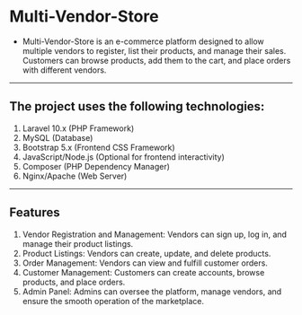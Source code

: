# Multi-Vendor-Store

- Multi-Vendor-Store is an e-commerce platform designed to allow multiple vendors to register, list their products, and manage their sales. Customers can browse products, add them to the cart, and place orders with different vendors.

---

## The project uses the following technologies:

1. Laravel 10.x (PHP Framework)
1. MySQL (Database)
1. Bootstrap 5.x (Frontend CSS Framework)
1. JavaScript/Node.js (Optional for frontend interactivity)
1. Composer (PHP Dependency Manager)
1. Nginx/Apache (Web Server)

---

## Features

1. Vendor Registration and Management: Vendors can sign up, log in, and manage their product listings.
1. Product Listings: Vendors can create, update, and delete products.
1. Order Management: Vendors can view and fulfill customer orders.
1. Customer Management: Customers can create accounts, browse products, and place orders.
1. Admin Panel: Admins can oversee the platform, manage vendors, and ensure the smooth operation of the marketplace.
